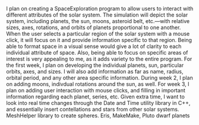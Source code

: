 I plan on creating a SpaceExploration program to allow users to interact with different attributes of the solar system. The simulation will depict the solar system, including planets, the sun, moons, asteroid belt, etc.—with relative sizes, axes, rotations, and orbits of planets proportional to one another. When the user selects a particular region of the solar system with a mouse click, it will focus on it and provide information specific to that region. 
Being able to format space in a visual sense would give a lot of clarity to each individual attribute of space. Also, being able to focus on specific areas of interest is very appealing to me, as it adds variety to the entire program.
For the first week, I plan on developing the individual planets, sun, particular orbits, axes, and sizes. I will also add information as far as name, radius, orbital period, and any other area specific information. 
During week 2, I plan on adding moons, indivdual rotations around the sun, as well. For week 3, I plan on adding user interaction with mouse clicks, and filling in important information regarding each planet, series, etc. Given extra time, I want to look into real time changes through the Date and Time utility library in C++, and essentially insert contellations and stars from other solar systems. MeshHelper library to create spheres.
Eris, MakeMake, Pluto dwarf planets